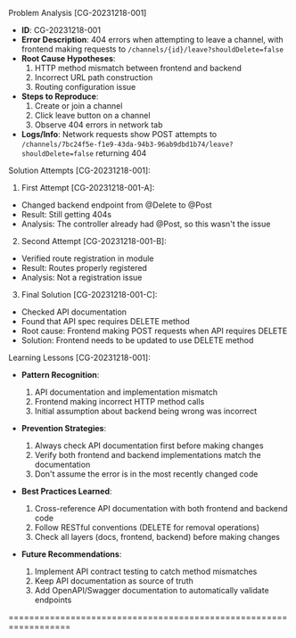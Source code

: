 Problem Analysis [CG-20231218-001]

- **ID**: CG-20231218-001
- **Error Description**: 404 errors when attempting to leave a channel, with frontend making requests to `/channels/{id}/leave?shouldDelete=false`
- **Root Cause Hypotheses**: 
  1. HTTP method mismatch between frontend and backend
  2. Incorrect URL path construction
  3. Routing configuration issue
- **Steps to Reproduce**:
  1. Create or join a channel
  2. Click leave button on a channel
  3. Observe 404 errors in network tab
- **Logs/Info**: Network requests show POST attempts to `/channels/7bc24f5e-f1e9-43da-94b3-96ab9dbd1b74/leave?shouldDelete=false` returning 404

Solution Attempts [CG-20231218-001]:

1. First Attempt [CG-20231218-001-A]:
- Changed backend endpoint from @Delete to @Post
- Result: Still getting 404s
- Analysis: The controller already had @Post, so this wasn't the issue

2. Second Attempt [CG-20231218-001-B]:
- Verified route registration in module
- Result: Routes properly registered
- Analysis: Not a registration issue

3. Final Solution [CG-20231218-001-C]:
- Checked API documentation
- Found that API spec requires DELETE method
- Root cause: Frontend making POST requests when API requires DELETE
- Solution: Frontend needs to be updated to use DELETE method

Learning Lessons [CG-20231218-001]:
- **Pattern Recognition**: 
  1. API documentation and implementation mismatch
  2. Frontend making incorrect HTTP method calls
  3. Initial assumption about backend being wrong was incorrect

- **Prevention Strategies**:
  1. Always check API documentation first before making changes
  2. Verify both frontend and backend implementations match the documentation
  3. Don't assume the error is in the most recently changed code

- **Best Practices Learned**:
  1. Cross-reference API documentation with both frontend and backend code
  2. Follow RESTful conventions (DELETE for removal operations)
  3. Check all layers (docs, frontend, backend) before making changes

- **Future Recommendations**:
  1. Implement API contract testing to catch method mismatches
  2. Keep API documentation as source of truth
  3. Add OpenAPI/Swagger documentation to automatically validate endpoints

================================================================== 